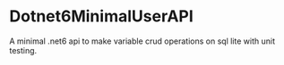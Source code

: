 # Dotnet6MinimalUserAPI
A minimal .net6 api to make variable crud operations on sql lite with unit testing.
